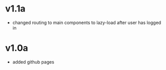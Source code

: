 # v1.1a
- changed routing to main components to lazy-load after user has logged in

#  v1.0a
- added github pages